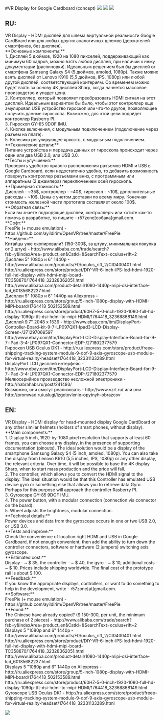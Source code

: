 #VR Display for Google Cardboard (concept)
[![](https://github.com/r57zone/VR-Display/blob/master/2.png)](https://github.com/r57zone/VR-Display/blob/master/2.png)
[![](https://github.com/r57zone/VR-Display/blob/master/1.png)](https://github.com/r57zone/VR-Display/blob/master/1.png)
[![](https://github.com/r57zone/VR-Display/blob/master/3.png)](https://github.com/r57zone/VR-Display/blob/master/3.png)
<h2>RU:</h2>
VR Display - HDMI дисплей для шлема виртуальной реальности Google CardBoard или для любых других аналогичных шлемов 
(держателей смартфонов, без дисплея).<br>
**Основные компоненты:**<br>
1. Дисплей 5 дюймов, 1920 на 1080 пикселей, поддерживающий как минимум 60 кадров, можно взять любой дисплей, 
при наличии к нему документации (распиновки). Идеальным решением был бы дисплей от смартфона Samsung Galaxy S4 
(5 дюймов, amoled, 1080p). Также можно взять дисплей от Lenovo K910 (5,5 дюймов, IPS, 1080p) или любой другой дисплей, 
соответствующий критериям. Со временем можно будет взять за основу 4K дисплей Sharp, когда начнется массовое производство 
и упадет цена.<br> 
2. Контроллер, который позволяет преобразовать HDMI сигнал на этот дисплей. Идеальным вариантом бы было, чтобы этот
контроллер еще эмулировал USB устройство гироскоп или что-то другое, позволяющее получить данные гироскопа.
Возможно, для этой цели подойдет контроллер Rasberry PI.<br> 
3. Гироскоп GY-85 9DOF IMU.<br> 
4. Кнопка включения, с модульным подключением (подключение через разъем на плате).<br> 
5. Колесико регулирующее яркость, с модульным подключением.<br> 
**Технические детали:**<br>
Питание устройства и передача данных от гироскопа происходит через один или два USB 2.0, или USB 3.0.<br>
**Тесты и улучшения:**<br>
Проверить удобство правого расположения разъемов HDMI и USB в Google Cardboard, если недостаточно удобно, 
то добавить возможность повернуть контроллер разъемами вниз, с программным или аппаратным (2 джампера) переключением 
осей гироскопа.<br>
**Примерная стоимость:**<br>
Дисплей - ~35$, контроллер - ~40$, гироскоп - ~10$, дополнительные расходы - ~10$. Цены с учетом доставки по всему миру. 
Конечная стоимость железной части прототипа составляет около 100$.<br> 
**Обратная связь:**<br>
Если вы знаете подходящие дисплеи, контроллеры или хотите как-то помочь в разработке, то пишите - r57zone[собака]gmail.com.<br>
**Софт:**<br>
FreePie (+ mouse emulation) - https://github.com/ayildirim/OpenVR/tree/master/FreePie<br>
**Найдено:**<br>
Китайцы уже скопировали? (150-300$, за штуку, минимальная покупка от 2 штук) - http://www.alibaba.com/trade/search?fsb=y&IndexArea=product_en&CatId=&SearchText=oculus+rift+2<br>
Дисплеи 5" 1080p и 6" 1440p - http://www.alibaba.com/products/F0/oculus_rift_2/CID400401.html<br>
http://ru.aliexpress.com/store/product/DIY-VR-6-inch-IPS-lcd-hdmi-1920-full-hd-display-with-hdmi-mipi-board-TC358870/1764418_32328362051.html<br>
http://www.alibaba.com/product-detail/1080-1440p-mipi-dsi-interface-lcd_60185682237.html<br>
Дисплеи 5" 1080p и 6" 1440p на Aliexpress - http://ru.aliexpress.com/store/group/5-inch-1080p-display-with-HDMI-MIPI-board/1764418_502153589.html<br>
http://ru.aliexpress.com/store/product/60HZ-5-0-inch-1920-1080-full-hd-display-1080p-tft-dsi-hdmi-to-mipi-HDMI/1764418_32368868149.html<br>
Дисплей 9.7" 2048 x 1536 - http://www.ebay.com/itm/DisplayPort-Controller-Board-kit-9-7-LP097QX1-Ipad3-LCD-Display-Screen-/371297069597<br>
http://www.ebay.com/itm/DisplayPort-LCD-Display-Interface-Board-for-9-7-iPad-3-4-LP097QX1-Connector-EDP-/271802377579<br>
Гироскоп USB Oculus DK1 - http://ru.aliexpress.com/store/product/freee-shipping-tracking-system-module-9-dof-9-axis-gyroscope-usb-module-for-virtual-reality-headset/1764418_32331133289.html<br>
DisplayPort LCD дисплей интерфейс - http://www.ebay.com/itm/DisplayPort-LCD-Display-Interface-Board-for-9-7-iPad-3-4-LP097QX1-Connector-EDP-/271802377579<br>
Мелкосерийное производство несложной электроники - http://habrahabr.ru/post/241493/<br>
Возможно, они смогут реализовать - http://www.vzrt.ru/ или они http://promwad.ru/uslugi/izgotovlenie-opytnyh-obrazcov

<h2>EN:</h2>
VR Display - HDMI display for head-mounted display Google CardBoard or any other similar helmets
(holders of smart phones, without display).<br>
**Main components:**<br>
1. Display 5 inch, 1920-by-1080 pixel resolution that supports at least 60 frames, you can choose any display,
in the presence of supporting documentation (pinouts). The ideal solution would be a display of the smartphone Samsung Galaxy S4
(5 inch, amoled, 1080p). You can also take the display from Lenovo K910 (5,5 inches, IPS, 1080p) or any other display,
the relevant criteria. Over time, it will be possible to base the 4K display Sharp, when to start mass production
and the price will fall.<br> 
2. The controller, which allows you to convert the HDMI signal to the display. The ideal situation would be that this
Controller has emulated USB device gyro or something else that allows you to retrieve data Gyro.
Perhaps for this purpose will approach the controller Rasberry PI.<br> 
3. Gyroscope GY-85 9DOF IMU.<br> 
4. The power button, with a modular connection (connection via connector on the board).<br> 
5. Wheel adjusts the brightness, modular connection.<br> 
**Technical details:**<br>
Power devices and data from the gyroscope occurs in one or two USB 2.0, or USB 3.0.<br>
**Tests and improve:**<br>
Check the convenience of location right HDMI and USB in Google Cardboard, if not enough convenient,
then add the ability to turn down the controller connectors, software or hardware (2 jumpers) switching
axis gyroscope.<br>
**Estimated cost:**<br>
Display - ~ $ 35, the controller - ~ $ 40, the gyro - ~ $ 10, additional costs - ~ $ 10. Prices include shipping worldwide.
The final cost of the prototype rail is about $ 100.<br>
**Feedback:**<br>
If you know the appropriate displays, controllers, or want to do something to help in the development, write - r57zone[at]gmail.com.<br>
**Software:**<br>
FreePie (+ mouse emulation) - https://github.com/ayildirim/OpenVR/tree/master/FreePie<br>
**Found:**<br>
The Chinese have already copied? ($ 150-300, per unit, the minimum purchase of 2 pieces) - http://www.alibaba.com/trade/search?fsb=y&IndexArea=product_en&CatId=&SearchText=oculus+rift+2 <br>
Displays 5 "1080p and 6" 1440p - http://www.alibaba.com/products/F0/oculus_rift_2/CID400401.html <br>
http://ru.aliexpress.com/store/product/DIY-VR-6-inch-IPS-lcd-hdmi-1920-full-hd-display-with-hdmi-mipi-board-TC358870/1764418_32328362051.html<br>
http://www.alibaba.com/product-detail/1080-1440p-mipi-dsi-interface-lcd_60185682237.html <br>
Displays 5 "1080p and 6" 1440p on Aliexpress - http://ru.aliexpress.com/store/group/5-inch-1080p-display-with-HDMI-MIPI-board/1764418_502153589.html<br>
http://ru.aliexpress.com/store/product/60HZ-5-0-inch-1920-1080-full-hd-display-1080p-tft-dsi-hdmi-to-mipi-HDMI/1764418_32368868149.html<br>
Gyroscope USB Oculus DK1 - http://ru.aliexpress.com/store/product/freee-shipping-tracking-system-module-9-dof-9-axis-gyroscope-usb-module-for-virtual-reality-headset/1764418_32331133289.html<br>

![](https://raw.githubusercontent.com/r57zone/VR-Display/master/VRDisplay.png)